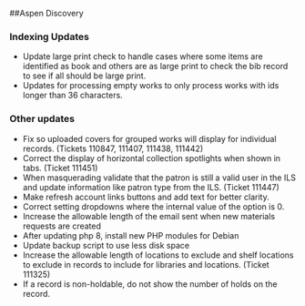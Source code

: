 ##Aspen Discovery
### Indexing Updates
- Update large print check to handle cases where some items are identified as book and others are as large print to check the bib record to see if all should be large print.
- Updates for processing empty works to only process works with ids longer than 36 characters. 

### Other updates
- Fix so uploaded covers for grouped works will display for individual records. (Tickets 110847, 111407, 111438, 111442) 
- Correct the display of horizontal collection spotlights when shown in tabs. (Ticket 111451)
- When masquerading validate that the patron is still a valid user in the ILS and update information like patron type from the ILS. (Ticket 111447)
- Make refresh account links buttons and add text for better clarity. 
- Correct setting dropdowns where the internal value of the option is 0. 
- Increase the allowable length of the email sent when new materials requests are created
- After updating php 8, install new PHP modules for Debian
- Update backup script to use less disk space
- Increase the allowable length of locations to exclude and shelf locations to exclude in records to include for libraries and locations. (Ticket 111325)
- If a record is non-holdable, do not show the number of holds on the record. 
